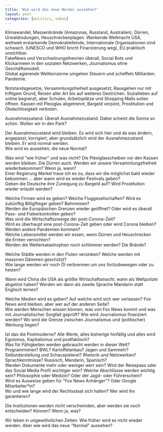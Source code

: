 ```yaml
---
title: 'Wie wird das neue Normal aussehen?'
layout: post
categories: [politics, ideas]
---
```

Klimawandel, Massenbrände (Amazonas, Russland, Australien), Dürren, Urwaldrodungen, Heuschreckenplagen. 
Wankende Weltmacht USA, weltweit erstarkende Demokratiefeinde, Internationale Organisationen sind schwach. (UNESCO und WHO bricht Finanzierung weg), EU praktisch unsichtbar.  
FakeNews und Verschwörungstheorien überall, Social Bots und Klickarmeen in den sozialen Netzwerken, Journalismus ohne Geschäftsmodell.  
Global agierende Weltkonzerne umgehen Steuern und scheffeln Milliarden.  
Pandemie.  

Notstandsgesetze, Versammlungsfreiheit ausgesetzt, Rausgehen nur mit triftigem Grund, Reisen aller Art bis auf weiteres Gestrichen. Sozialleben auf online begrenzt, aber Schulen, Arbeitsplätze und Shopping Malls sollen öffnen. Kassen mit Plexiglas abgetrennt, Bargeld verpönt, Prostitution und Obdachlosigkeit verboten.  

Ausnahmezustand. Überall Ausnahmezustand. Dabei scheint die Sonne so schön. Wollen wir in den Park?  

Der Ausnahmezustand wird bleiben. Es wird sich hier und da was ändern, angepasst, korrigiert, aber grundsätzlich wird der Ausnahmezustand bleiben. Er wird normal werden.  
Wie wird es aussehen, die neue Normal?  

Was wird "wie früher" und was nicht? Die Plexiglasscheiben vor den Kassen werden bleiben. Die Dürren auch. Werden wir unsere Versammlungsfreiheit wiederbekommen? Wenn ja, wann?  
Einer Regierung Merkel traue ich es zu, dass wir die möglichst bald wieder bekommen … aber wann wird es wieder Festivals geben?  
Geben die Deutsche ihre Zuneigung zu Bargeld auf? Wird Prostitution wieder erlaubt werden?  

Welche Firmen wird es geben? Welche Fluggesellschaften? Wird es zukünftig Billigflieger geben? Bahnreisen?  
Werden die Europäischen Grenzen wieder geöffnet? Oder wird es überall Pass- und Fieberkontrollen geben?  
Was sind die Wirtschaftszweige der post-Corona-Zeit?  
Wird es überhaupt eine post-Corona-Zeit geben oder wird Corona bleiben? Werden andere Pandemien kommen?  
Welche Lebensmittel werden wir essen, wenn Dürren und Heuschrecken die Ernten vernichten?  
Werden die Wetterkatastrophen noch schlimmer werden? Die Brände?  

Welche Städte werden in den Fluten versinken? Welche werden mit massiven Dämmen geschützt?  
Wie lange werden wir noch Öl verbrennen um uns fortzubewegen oder zu heizen?  

Wann wird China die USA als größte Wirtschaftsmacht, wann als Weltpolizei abgelöst haben? Werden wir dann als zweite Sprache Mandarin statt Englisch lernen?  

Welche Medien wird es geben? Auf welche wird sich wer verlassen? Fox News wird bleiben, aber wer auf der anderen Seite?  
Wie werden Menschen wissen können, was von Fox News kommt und was mit Journalistischer Sorgfalt geprüft? Wie wird Journalismus finanziert werden? Wo wird die Grenze zwischen Journalismus und (politischer) Werbung liegen?  

Ist das die Postmoderne? Alle Werte, alles bisherige hinfällig und alles wird Egoismus, Kapitalismus und postfaktisch?  
Was für Fähigkeiten werden gebraucht werden in dieser Welt? Programmieren? BWL? Kartoffelanbau? Jagen und Sammeln? Selbstdarstellung und Schauspielerei? Rhetorik und Netzwerken? Sprachkenntnisse? Russisch, Mandarin, Spanisch?  
Werden Dokumente mehr oder weniger wert sein? Wird der Reisepass oder das Social Media Profil wichtiger sein?  Welche Abschlüsse werden wichtig sein? Philosophie oder Medizin? Oder der Jagd- oder Führerschein?  
Wird es Ausweise geben für "Fox News Anhänger"? Oder Google Mitarbeiter\*in?  
Wo und wie lange wird der Rechtsstaat sich halten? Wer wird ihn garantieren?  

Die Institutionen werden nicht verschwinden, aber werden sie noch entscheiden? Können? Wenn ja, was?  

Wir leben in ungewöhnlichen Zeiten. Wie früher wird es nicht wieder werden. Aber wie wird das neue "Normal" aussehen?